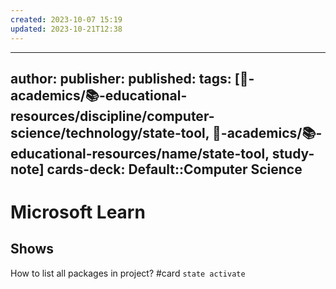 ```yaml
---
created: 2023-10-07 15:19
updated: 2023-10-21T12:38
---
```


---
author: 
publisher: 
published: 
tags: [🔴-academics/📚-educational-resources/discipline/computer-science/technology/state-tool, 🔴-academics/📚-educational-resources/name/state-tool, study-note] 
cards-deck: Default::Computer Science
---

# Microsoft Learn

## Shows

How to list all packages in project? #card
`state activate`
